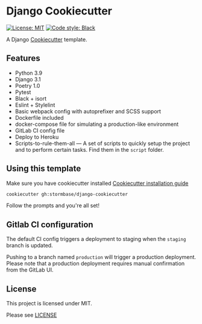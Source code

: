 # Django Cookiecutter

[![License: MIT](https://img.shields.io/github/license/Stormbase/django-cookiecutter)](https://github.com/Stormbase/django-cookiecutter/blob/master/LICENSE)
[![Code style: Black](https://img.shields.io/badge/code%20style-black-000000.svg)](https://github.com/psf/black)

A Django [Cookiecutter](https://cookiecutter.readthedocs.io/en/latest/README.html) template.

## Features

- Python 3.9
- Django 3.1
- Poetry 1.0
- Pytest
- Black + isort
- Eslint + Stylelint
- Basic webpack config with autoprefixer and SCSS support
- Dockerfile included
- docker-compose file for simulating a production-like environment
- GitLab CI config file
- Deploy to Heroku
- Scripts-to-rule-them-all — A set of scripts to quickly setup the project and to perform certain tasks. Find them in the `script` folder.

## Using this template

Make sure you have cookiecutter installed [Cookiecutter installation guide](https://cookiecutter.readthedocs.io/en/latest/installation.html)

```sh
cookiecutter gh:stormbase/django-cookiecutter
```

Follow the prompts and you're all set!

## Gitlab CI configuration

The default CI config triggers a deployment to staging when the `staging` branch is updated.

Pushing to a branch named `production` will trigger a production deployment. Please note that a production deployment requires manual confirmation from the GitLab UI.

## License

This project is licensed under MIT.

Please see [LICENSE](LICENSE)
